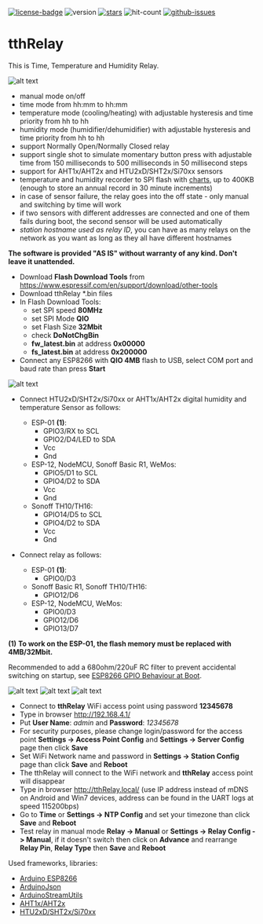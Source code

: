 [![license-badge][]][license] ![version] [![stars][]][stargazers] ![hit-count] [![github-issues][]][issues]

# tthRelay
This is Time, Temperature and Humidity Relay.

![alt text][relay_config_page_image]

- manual mode on/off
- time mode from hh:mm to hh:mm
- temperature mode (cooling/heating) with adjustable hysteresis and time priority from hh to hh
- humidity mode (humidifier/dehumidifier) with adjustable hysteresis and time priority from hh to hh
- support Normally Open/Normally Closed relay
- support single shot to simulate momentary button press with adjustable time from 150 milliseconds to 500 milliseconds in 50 millisecond steps
- support for AHT1x/AHT2x and HTU2xD/SHT2x/Si70xx sensors
- temperature and humidity recorder to SPI flash with [charts](https://github.com/enjoyneering/tthRelay/blob/main/images/tthRelay_relay_recorder_data.png), up to 400KB (enough to store an annual record in 30 minute increments)
- in case of sensor failure, the relay goes into the off state - only manual and switching by time will work
- if two sensors with different addresses are connected and one of them fails during boot, the second sensor will be used automatically
- _station hostname used as relay ID_, you can have as many relays on the network as you want as long as they all have different hostnames

**The software is provided "AS IS" without warranty of any kind. Don't leave it unattended.**

- Download **Flash Download Tools** from https://www.espressif.com/en/support/download/other-tools
- Download tthRelay *.bin files
- In Flash Download Tools:
    - set SPI speed **80MHz**
    - set SPI Mode **QIO**
    - set Flash Size **32Mbit**
    - check **DoNotChgBin**
    - **fw_latest.bin** at address **0x00000**
    - **fs_latest.bin** at address **0x200000**
- Connect any ESP8266 with **QIO 4MB** flash to USB, select COM port and baud rate than press **Start**

![alt text][flash_download_tools_image]

- Connect HTU2xD/SHT2x/Si70xx or AHT1x/AHT2x digital humidity and temperature Sensor as follows:
    - ESP-01 **(1)**:
      - GPIO3/RX to SCL
      - GPIO2/D4/LED to SDA
      - Vcc
      - Gnd
    - ESP-12, NodeMCU, Sonoff Basic R1, WeMos:
      - GPIO5/D1 to SCL
      - GPIO4/D2 to SDA
      - Vcc
      - Gnd
    - Sonoff TH10/TH16:
      - GPIO14/D5 to SCL
      - GPIO4/D2 to SDA
      - Vcc
      - Gnd

- Connect relay as follows:
    - ESP-01 **(1)**:
      - GPIO0/D3
    - Sonoff Basic R1, Sonoff TH10/TH16:
      - GPIO12/D6
    - ESP-12, NodeMCU, WeMos:
      - GPIO0/D3
      - GPIO12/D6
      - GPIO13/D7

**(1)** **To work on the ESP-01, the flash memory must be replaced with 4MB/32Mbit.**

Recommended to add a 680ohm/220uF RC filter to prevent accidental switching on startup, see [ESP8266 GPIO Behaviour at Boot](https://rabbithole.wwwdotorg.org/2017/03/28/esp8266-gpio.html).

![alt text][gpio_rc_mode]
![alt text][wifi_relay_module]
![alt text][wifi_relay_schematic_mode]

- Connect to **tthRelay** WiFi access point using password **12345678**
- Type in browser http://192.168.4.1/
- Put **User Name**: _admin_ and **Password**: _12345678_
- For security purposes, please change login/password for the access point **Settings -> Access Point Config** and **Settings -> Server Config** page then click **Save**
- Set WiFi Network name and password in **Settings -> Station Config** page than click **Save** and **Reboot**
- The tthRelay will connect to the WiFi network and **tthRelay** access point will disappear
- Type in browser http://tthRelay.local/ (use IP address instead of mDNS on Android and Win7 devices, address can be found in the UART logs at speed 115200bps)
- Go to **Time** or **Settings -> NTP Config** and set your timezone than click **Save** and **Reboot**
- Test relay in manual mode **Relay -> Manual** or **Settings -> Relay Config -> Manual**, if it doesn't switch then click on **Advance** and rearrange **Relay Pin**, **Relay Type** then **Save** and **Reboot**

Used frameworks, libraries:
- [Arduino ESP8266](https://github.com/esp8266/Arduino)
- [ArduinoJson](https://github.com/bblanchon/ArduinoJson)
- [ArduinoStreamUtils](https://github.com/bblanchon/ArduinoStreamUtils)
- [AHT1x/AHT2x](https://github.com/enjoyneering/AHTxx)
- [HTU2xD/SHT2x/Si70xx](https://github.com/enjoyneering/HTU2xD_SHT2x_Si70xx)


[license-badge]: https://img.shields.io/badge/License-CC%20BY--NC--ND%204.0-lightgrey.svg
[license]:       https://creativecommons.org/licenses/by-nc-nd/4.0/
[version]:       https://img.shields.io/badge/Version-3.0.1-green.svg
[stars]:         https://img.shields.io/github/stars/enjoyneering/tthRelay.svg
[stargazers]:    https://github.com/enjoyneering/tthRelay/stargazers
[hit-count]:     https://hits.seeyoufarm.com/api/count/incr/badge.svg?url=https%3A%2F%2Fgithub.com%2Fenjoyneering%2FtthRelay&count_bg=%2379C83D&title_bg=%23555555&icon=&icon_color=%23E7E7E7&title=hits&edge_flat=false
[github-issues]: https://img.shields.io/github/issues/enjoyneering/tthRelay.svg
[issues]:        https://github.com/enjoyneering/tthRelay/issues/

[relay_config_page_image]:    https://github.com/enjoyneering/tthRelay/blob/main/images/tthRelay_relay_config_advance_heater.png
[flash_download_tools_image]: https://github.com/enjoyneering/tthRelay/blob/main/images/flash_download_tools.png
[gpio_rc_mode]:               https://github.com/enjoyneering/tthRelay/blob/main/images/gpio_rc_mode_esp8266.png
[wifi_relay_module]:          https://github.com/enjoyneering/tthRelay/blob/main/images/wifi_relay_module_ESP-01.jpg
[wifi_relay_schematic_mode]:  https://github.com/enjoyneering/tthRelay/blob/main/images/wifi_relay_module_schematic_mode_ESP-01.png
